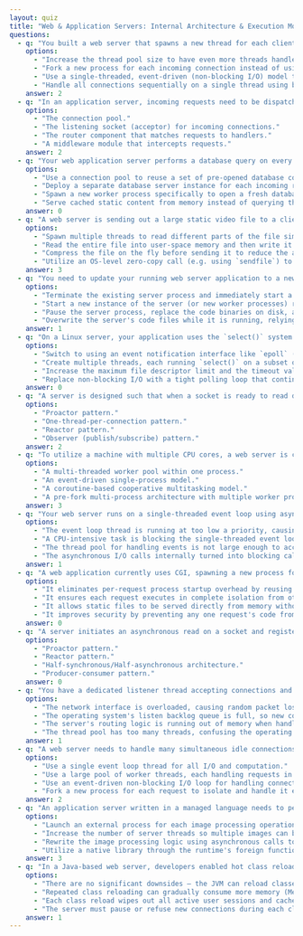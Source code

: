 ```yaml
---
layout: quiz
title: "Web & Application Servers: Internal Architecture & Execution Models Quiz"
questions:
  - q: "You built a web server that spawns a new thread for each client connection. As traffic grows to thousands of concurrent connections, you observe high memory usage and many threads sitting idle waiting for I/O. Which concurrency model would handle this situation more efficiently?"
    options:
      - "Increase the thread pool size to have even more threads handle connections."
      - "Fork a new process for each incoming connection instead of using threads."
      - "Use a single-threaded, event-driven (non-blocking I/O) model to manage all connections."
      - "Handle all connections sequentially on a single thread using blocking I/O."
    answer: 2
  - q: "In an application server, incoming requests need to be dispatched to the appropriate handler logic based on the URL and HTTP method. Which part of the server architecture is responsible for this mapping of requests to the correct handler?"
    options:
      - "The connection pool."
      - "The listening socket (acceptor) for incoming connections."
      - "The router component that matches requests to handlers."
      - "A middleware module that intercepts requests."
    answer: 2
  - q: "Your web application server performs a database query on every incoming request. Opening a new database connection for each request is adding significant latency and overhead. What server-side strategy can help reduce this repeated connection overhead?"
    options:
      - "Use a connection pool to reuse a set of pre-opened database connections across requests."
      - "Deploy a separate database server instance for each incoming request."
      - "Spawn a new worker process specifically to open a fresh database connection on demand."
      - "Serve cached static content from memory instead of querying the database."
    answer: 0
  - q: "A web server is sending out a large static video file to a client. You want to minimize CPU usage during this file transfer. Which technique should the server use to efficiently send the file data to the client?"
    options:
      - "Spawn multiple threads to read different parts of the file simultaneously and send them."
      - "Read the entire file into user-space memory and then write it to the socket in chunks."
      - "Compress the file on the fly before sending it to reduce the amount of data sent over the network."
      - "Utilize an OS-level zero-copy call (e.g. using `sendfile`) to transfer file data directly from disk to the socket."
    answer: 3
  - q: "You need to update your running web server application to a new version without interrupting service or dropping active connections. Which deployment approach can achieve a graceful, zero-downtime upgrade?"
    options:
      - "Terminate the existing server process and immediately start a new process with the updated code."
      - "Start a new instance of the server (or new worker processes) running the updated code, then gradually shift incoming traffic to it and shut down the old instance after it finishes ongoing requests."
      - "Pause the server process, replace the code binaries on disk, and then resume the process to pick up the changes."
      - "Overwrite the server's code files while it is running, relying on the operating system to load the changes on the fly."
    answer: 1
  - q: "On a Linux server, your application uses the `select()` system call to monitor thousands of client sockets for readiness. As concurrency grows, `select()` calls are consuming excessive CPU time scanning many file descriptors. What should you adopt to improve I/O scalability in this situation?"
    options:
      - "Switch to using an event notification interface like `epoll` (Linux) or `kqueue` (BSD) to efficiently handle large numbers of sockets."
      - "Create multiple threads, each running `select()` on a subset of the connections, to split the workload."
      - "Increase the maximum file descriptor limit and the timeout value for `select()` to reduce its overhead."
      - "Replace non-blocking I/O with a tight polling loop that continuously checks each socket for new data."
    answer: 0
  - q: "A server is designed such that when a socket is ready to read data, the main loop gets notified and then explicitly reads the data from that socket and processes it. Which I/O design pattern does this approach represent?"
    options:
      - "Proactor pattern."
      - "One-thread-per-connection pattern."
      - "Reactor pattern."
      - "Observer (publish/subscribe) pattern."
    answer: 2
  - q: "To utilize a machine with multiple CPU cores, a web server is configured to pre-launch several worker processes at startup. Each process accepts and handles a share of incoming requests independently. Which concurrency model does this describe?"
    options:
      - "A multi-threaded worker pool within one process."
      - "An event-driven single-process model."
      - "A coroutine-based cooperative multitasking model."
      - "A pre-fork multi-process architecture with multiple worker processes."
    answer: 3
  - q: "Your web server runs on a single-threaded event loop using asynchronous I/O. When one particular request performs a computationally heavy operation (a long CPU-bound loop), all other requests handled by the server slow down dramatically. Why is this happening?"
    options:
      - "The event loop thread is running at too low a priority, causing it to be deprioritized by the OS."
      - "A CPU-intensive task is blocking the single-threaded event loop, preventing it from handling other events until the task completes."
      - "The thread pool for handling events is not large enough to accommodate the heavy computation."
      - "The asynchronous I/O calls internally turned into blocking calls, causing the event loop to stall."
    answer: 1
  - q: "A web application currently uses CGI, spawning a new process for each request to run a script. You redesign it so that the scripting engine runs inside the server process itself (using a persistent interpreter or JIT-compiled VM). What is the primary performance benefit of this change?"
    options:
      - "It eliminates per-request process startup overhead by reusing a single embedded runtime, significantly reducing latency."
      - "It ensures each request executes in complete isolation from others by running in its own process."
      - "It allows static files to be served directly from memory without hitting the file system."
      - "It improves security by preventing any one request's code from affecting the main server process."
    answer: 0
  - q: "A server initiates an asynchronous read on a socket and registers a callback. The operating system (or I/O library) reads the data in the background and invokes the callback only once the read is fully complete with the data ready to use. Which concurrency pattern does this describe?"
    options:
      - "Proactor pattern."
      - "Reactor pattern."
      - "Half-synchronous/Half-asynchronous architecture."
      - "Producer-consumer pattern."
    answer: 0
  - q: "You have a dedicated listener thread accepting connections and queuing them for worker threads. During traffic spikes, some clients occasionally receive connection refusals even though worker threads are available. What is a likely cause of these refused connections?"
    options:
      - "The network interface is overloaded, causing random packet losses."
      - "The operating system's listen backlog queue is full, so new connection attempts are being dropped."
      - "The server's routing logic is running out of memory when handling too many simultaneous requests."
      - "The thread pool has too many threads, confusing the operating system’s scheduler."
    answer: 1
  - q: "A web server needs to handle many simultaneous idle connections efficiently (mostly waiting on I/O) and also perform occasional CPU-intensive computations (like image resizing). Which architecture best accommodates both high I/O concurrency and CPU-bound tasks?"
    options:
      - "Use a single event loop thread for all I/O and computation."
      - "Use a large pool of worker threads, each handling requests in a blocking manner."
      - "Use an event-driven non-blocking I/O loop for handling connections, and offload CPU-heavy tasks to a separate worker thread pool."
      - "Fork a new process for each request to isolate and handle it entirely in parallel."
    answer: 2
  - q: "An application server written in a managed language needs to perform intensive image processing on each request. Rewriting the entire server in a low-level language isn't feasible. Which approach will boost performance for the image processing task while minimizing changes to the server?"
    options:
      - "Launch an external process for each image processing operation in a low-level optimized binary."
      - "Increase the number of server threads so multiple images can be processed concurrently within the managed runtime."
      - "Rewrite the image processing logic using asynchronous calls to break the work into non-blocking chunks."
      - "Utilize a native library through the runtime's foreign function interface (e.g., JNI/FFI) to perform image processing in optimized native code."
    answer: 3
  - q: "In a Java-based web server, developers enabled hot class reloading to update code on the fly during development. If this technique is used frequently in a long-running production server, what is a potential downside to be aware of?"
    options:
      - "There are no significant downsides – the JVM can reload classes indefinitely without any negative effects."
      - "Repeated class reloading can gradually consume more memory (Metaspace) over time if old classes aren't unloaded, potentially leading to memory leaks or increased GC pressure."
      - "Each class reload wipes out all active user sessions and cached data, forcing users to re-authenticate."
      - "The server must pause or refuse new connections during each class reload, effectively causing brief downtime on every update."
    answer: 1
---
```

